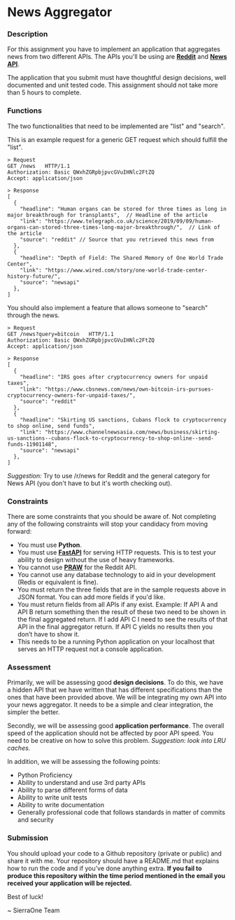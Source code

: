 # News Aggregator

### Description 
For this assignment you have to implement an application that aggregates news from two different APIs. The APIs you'll be using are [**Reddit**](https://www.reddit.com/dev/api/ "Reddit") and [**News API**](https://newsapi.org/ "News API").

The application that you submit must have thoughtful design decisions, well documented and unit tested code. This assignment should not take more than 5 hours to complete.

### Functions
The two functionalities that need to be implemented are "list" and "search".

This is an example request for a generic GET request which should fulfill the "list".

```
> Request
GET /news   HTTP/1.1
Authorization: Basic QWxhZGRpbjpvcGVuIHNlc2FtZQ
Accept: application/json

> Response
[
  {
    "headline": "Human organs can be stored for three times as long in major breakthrough for transplants",  // Headline of the article
    "link": "https://www.telegraph.co.uk/science/2019/09/09/human-organs-can-stored-three-times-long-major-breakthrough/",  // Link of the article
    "source": "reddit" // Source that you retrieved this news from
  },
  {
    "headline": "Depth of Field: The Shared Memory of One World Trade Center",
    "link": "https://www.wired.com/story/one-world-trade-center-history-future/",
    "source": "newsapi"
  },
]
```

You should also implement a feature that allows someone to "search" through the news.

```
> Request
GET /news?query=bitcoin   HTTP/1.1
Authorization: Basic QWxhZGRpbjpvcGVuIHNlc2FtZQ
Accept: application/json

> Response
[
  {
    "headline": "IRS goes after cryptocurrency owners for unpaid taxes",
    "link": "https://www.cbsnews.com/news/own-bitcoin-irs-pursues-cryptocurrency-owners-for-unpaid-taxes/",
    "source": "reddit"
  },
  {
    "headline": "Skirting US sanctions, Cubans flock to cryptocurrency to shop online, send funds",
    "link": "https://www.channelnewsasia.com/news/business/skirting-us-sanctions--cubans-flock-to-cryptocurrency-to-shop-online--send-funds-11901148",
    "source": "newsapi"
  },
]
```

*Suggestion:* Try to use /r/news for Reddit and the general category for News API (you don't have to but it's worth checking out).

### Constraints
There are some constraints that you should be aware of. Not completing any of the following constraints will stop your candidacy from moving forward:
- You must use **Python**. 
- You must use [**FastAPI**](https://github.com/tiangolo/fastapi) for serving HTTP requests. This is to test your ability to design without the use of heavy frameworks.
- You cannot use [**PRAW**](https://praw.readthedocs.io/en/v2.1.21/) for the Reddit API.
- You cannot use any database technology to aid in your development (Redis or equivalent is fine).
- You must return the three fields that are in the sample requests above in JSON format. You can add more fields if you'd like.
- You must return fields from all APIs if any exist. Example: If API A and API B return something then the result of these two need to be shown in the final aggregated return. If I add API C I need to see the results of that API in the final aggregator return. If API C yields no results then you don’t have to show it.
- This needs to be a running Python application on your localhost that serves an HTTP request not a console application.

### Assessment
Primarily, we will be assessing good **design decisions**. To do this, we have a hidden API that we have written that has different specifications than the ones that have been provided above. We will be integrating my own API into your news aggregator. It needs to be a simple and clear integration, the simpler the better.

Secondly, we will be assessing good **application performance**. The overall speed of the application should not be affected by poor API speed. You need to be creative on how to solve this problem. *Suggestion: look into LRU caches.*

In addition, we will be assessing the following points:
- Python Proficiency
- Ability to understand and use 3rd party APIs
- Ability to parse different forms of data
- Ability to write unit tests
- Ability to write documentation
- Generally professional code that follows standards in matter of commits and security

### Submission
You should upload your code to a Github repository (private or public) and share it with me. Your repository should have a README.md that explains how to run the code and if you’ve done anything extra. **If you fail to produce this repository within the time period mentioned in the email you received your application will be rejected.**

Best of luck!

~ SierraOne Team

